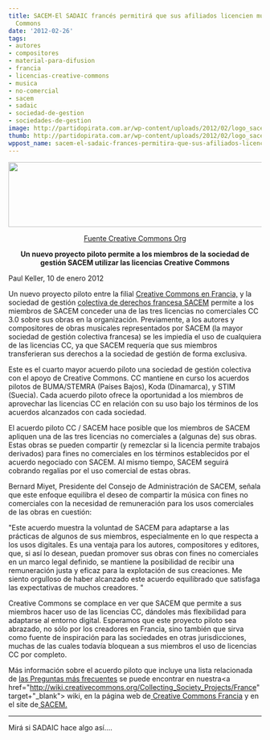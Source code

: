 ```yaml
---
title: SACEM-El SADAIC francés permitirá que sus afiliados licencien música con Creative
  Commons
date: '2012-02-26'
tags:
- autores
- compositores
- material-para-difusion
- francia
- licencias-creative-commons
- musica
- no-comercial
- sacem
- sadaic
- sociedad-de-gestion
- sociedades-de-gestion
image: http://partidopirata.com.ar/wp-content/uploads/2012/02/logo_sacem_creative_commons.jpg
thumb: http://partidopirata.com.ar/wp-content/uploads/2012/02/logo_sacem_creative_commons-150x129.jpg
wppost_name: sacem-el-sadaic-frances-permitira-que-sus-afiliados-licencien-musica-con-creative-commons
---
```


<a href="http://partidopirata.com.ar/wp-content/uploads/2012/02/logo_sacem_creative_commons.jpg"><img class="aligncenter size-full wp-image-3297" title="SACEM-Creative Commons" src="http://partidopirata.com.ar/wp-content/uploads/2012/02/logo_sacem_creative_commons.jpg" alt="" width="600" height="129" /></a>
<p style="text-align: center;"><a href="https://creativecommons.org/tag/sacem" target="_blank">Fuente Creative Commons Org</a></p>
<p style="text-align: center;"><strong>Un nuevo proyecto piloto permite a los miembros de la sociedad de gestión SACEM utilizar las licencias Creative Commons</strong></p>
Paul Keller, 10 de enero 2012

Un nuevo proyecto piloto entre la filial <a href="http://creativecommons.fr/" target="_blank">Creative Commons en Francia,</a> y la sociedad de gestión <a href="http://www.sacem.fr/" target="_blank">colectiva de derechos francesa SACEM</a> permite a los miembros de SACEM conceder una de las tres licencias  no comerciales CC 3.0 sobre sus obras en la organización. Previamente, a los autores y compositores de obras musicales representados por SACEM (la mayor sociedad de gestión colectiva francesa) se les impiedía el uso de cualquiera de las licencias CC, ya que SACEM requería que sus miembros transferieran sus derechos a la sociedad de gestión de forma exclusiva.

Este es el cuarto mayor acuerdo piloto una sociedad de gestión colectiva con el apoyo de Creative Commons. CC mantiene en curso los acuerdos pilotos de BUMA/STEMRA  (Países Bajos), Koda (Dinamarca), y STIM (Suecia). Cada acuerdo piloto ofrece la oportunidad a los miembros de aprovechar las licencias CC en relación con su uso bajo los términos de los acuerdos alcanzados con cada sociedad.

El acuerdo piloto CC / SACEM hace posible que los miembros de SACEM apliquen una de las tres licencias no comerciales a (algunas de) sus obras. Estas obras se pueden compartir (y remezclar si la licencia permite trabajos derivados) para fines no comerciales en los términos establecidos por el acuerdo negociado con SACEM. Al mismo tiempo, SACEM seguirá cobrando regalías por el uso comercial de estas obras.

Bernard Miyet, Presidente del Consejo de Administración de SACEM, señala que este enfoque equilibra el deseo de compartir la música con fines no comerciales con la necesidad de remuneración para los usos comerciales de las obras en cuestión:
 
"Este acuerdo muestra la voluntad de SACEM para adaptarse a las prácticas de algunos de sus miembros, especialmente en lo que respecta a los usos digitales. Es una ventaja para los autores, compositores y editores, que, si así lo desean, puedan promover sus obras con fines no comerciales en un marco legal definido, se mantiene la posibilidad de recibir una remuneración justa y eficaz para la explotación de sus creaciones. Me siento orgulloso de haber alcanzado este acuerdo equilibrado que satisfaga las expectativas de muchos creadores. "

Creative Commons se complace en ver que SACEM que permite a sus miembros hacer uso de las licencias CC, dándoles más flexibilidad para adaptarse al entorno digital. Esperamos que este proyecto piloto sea abrazado, no sólo por los creadores en Francia, sino también que sirva como fuente de inspiración para las sociedades en otras jurisdicciones, muchas de las cuales todavía bloquean a sus miembros el uso de licencias CC por completo.

Más información sobre el acuerdo piloto que incluye una lista relacionada de <a href="http://wiki.creativecommons.org/SACEM-FAQ" target="_blank">las Preguntas más frecuentes</a> se puede encontrar en nuestra<a href="http://wiki.creativecommons.org/Collecting_Society_Projects/France" target+"_blank"> wiki, </a> en la página web de<a href="http://creativecommons.fr/" target="_blank"> Creative Commons Francia</a> y en el site de<a href="http://www.sacem.fr/cms/home/la-sacem/derniers-communiques-2011/sacem-creative-commons-signent-accord-diffusion-oeuvres" target="_blank"> SACEM.</a><hr>

Mirá si SADAIC hace algo así....
